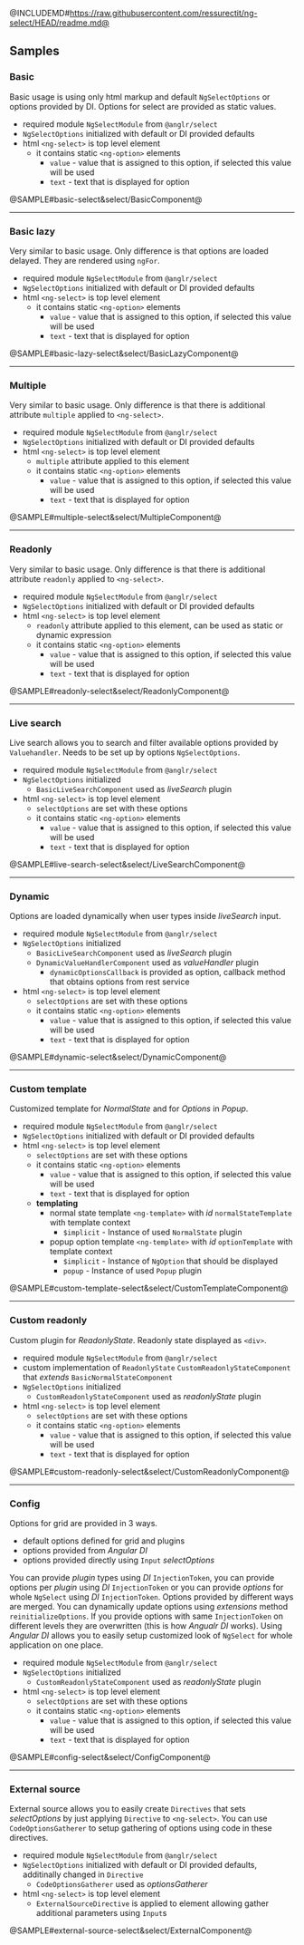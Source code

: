 <div class="pull-right">
    <a href="https://github.com/ressurectit/ng-select">
        <span class="fab fa-github"></span>
    </a>
</div>

@INCLUDEMD#https://raw.githubusercontent.com/ressurectit/ng-select/HEAD/readme.md@

## Samples

### Basic

Basic usage is using only html markup and default `NgSelectOptions` or options provided by DI. Options for select are provided as static values.

- required module `NgSelectModule` from `@anglr/select`
- `NgSelectOptions` initialized with default or DI provided defaults
- html `<ng-select>` is top level element
    - it contains static `<ng-option>` elements
        - `value` - value that is assigned to this option, if selected this value will be used
        - `text` - text that is displayed for option

@SAMPLE#basic-select&select/BasicComponent@

---

### Basic lazy

Very similar to basic usage. Only difference is that options are loaded delayed. They are rendered using `ngFor`.

- required module `NgSelectModule` from `@anglr/select`
- `NgSelectOptions` initialized with default or DI provided defaults
- html `<ng-select>` is top level element
    - it contains static `<ng-option>` elements
        - `value` - value that is assigned to this option, if selected this value will be used
        - `text` - text that is displayed for option

@SAMPLE#basic-lazy-select&select/BasicLazyComponent@

---

### Multiple

Very similar to basic usage. Only difference is that there is additional attribute `multiple` applied to `<ng-select>`.

- required module `NgSelectModule` from `@anglr/select`
- `NgSelectOptions` initialized with default or DI provided defaults
- html `<ng-select>` is top level element
    - `multiple` attribute applied to this element
    - it contains static `<ng-option>` elements
        - `value` - value that is assigned to this option, if selected this value will be used
        - `text` - text that is displayed for option

@SAMPLE#multiple-select&select/MultipleComponent@

---

### Readonly

Very similar to basic usage. Only difference is that there is additional attribute `readonly` applied to `<ng-select>`.

- required module `NgSelectModule` from `@anglr/select`
- `NgSelectOptions` initialized with default or DI provided defaults
- html `<ng-select>` is top level element
    - `readonly` attribute applied to this element, can be used as static or dynamic expression
    - it contains static `<ng-option>` elements
        - `value` - value that is assigned to this option, if selected this value will be used
        - `text` - text that is displayed for option

@SAMPLE#readonly-select&select/ReadonlyComponent@

---

### Live search

Live search allows you to search and filter available options provided by `Valuehandler`. Needs to be set up by options `NgSelectOptions`.

- required module `NgSelectModule` from `@anglr/select`
- `NgSelectOptions` initialized
    - `BasicLiveSearchComponent` used as *liveSearch* plugin
- html `<ng-select>` is top level element
    - `selectOptions` are set with these options
    - it contains static `<ng-option>` elements
        - `value` - value that is assigned to this option, if selected this value will be used
        - `text` - text that is displayed for option

@SAMPLE#live-search-select&select/LiveSearchComponent@

---

### Dynamic

Options are loaded dynamically when user types inside *liveSearch* input.

- required module `NgSelectModule` from `@anglr/select`
- `NgSelectOptions` initialized
    - `BasicLiveSearchComponent` used as *liveSearch* plugin
    - `DynamicValueHandlerComponent` used as *valueHandler* plugin
        - `dynamicOptionsCallback` is provided as option, callback method that obtains options from rest service
- html `<ng-select>` is top level element
    - `selectOptions` are set with these options
    - it contains static `<ng-option>` elements
        - `value` - value that is assigned to this option, if selected this value will be used
        - `text` - text that is displayed for option

@SAMPLE#dynamic-select&select/DynamicComponent@

---

### Custom template

Customized template for *NormalState* and for *Options* in *Popup*.

- required module `NgSelectModule` from `@anglr/select`
- `NgSelectOptions` initialized with default or DI provided defaults
- html `<ng-select>` is top level element
    - `selectOptions` are set with these options
    - it contains static `<ng-option>` elements
        - `value` - value that is assigned to this option, if selected this value will be used
        - `text` - text that is displayed for option
    - **templating**
        - normal state template `<ng-template>` with *id* `normalStateTemplate` with template context
            - `$implicit` - Instance of used `NormalState` plugin
        - popup option template `<ng-template>` with *id* `optionTemplate` with template context
            - `$implicit` - Instance of `NgOption` that should be displayed
            - `popup` - Instance of used `Popup` plugin

@SAMPLE#custom-template-select&select/CustomTemplateComponent@

---

### Custom readonly

Custom plugin for *ReadonlyState*. Readonly state displayed as `<div>`.

- required module `NgSelectModule` from `@anglr/select`
- custom implementation of `ReadonlyState` `CustomReadonlyStateComponent` that *extends* `BasicNormalStateComponent`
- `NgSelectOptions` initialized
    - `CustomReadonlyStateComponent` used as *readonlyState* plugin
- html `<ng-select>` is top level element
    - `selectOptions` are set with these options
    - it contains static `<ng-option>` elements
        - `value` - value that is assigned to this option, if selected this value will be used
        - `text` - text that is displayed for option

@SAMPLE#custom-readonly-select&select/CustomReadonlyComponent@

---

### Config

Options for grid are provided in 3 ways.

 - default options defined for grid and plugins
 - options provided from *Angular DI*
 - options provided directly using `Input` *selectOptions*

You can provide *plugin* types using *DI* `InjectionToken`, you can provide options per *plugin* using *DI* `InjectionToken` or you can provide *options* for whole `NgSelect` using *DI* `InjectionToken`. Options provided by different ways are merged. You can dynamically update options using *extensions* method `reinitializeOptions`. If you provide options with same `InjectionToken` on different levels they are overwritten (this is how *Angualr DI* works). Using *Angular DI* allows you to easily setup customized look of `NgSelect` for whole application on one place.

- required module `NgSelectModule` from `@anglr/select`
- `NgSelectOptions` initialized
    - `CustomReadonlyStateComponent` used as *readonlyState* plugin
- html `<ng-select>` is top level element
    - `selectOptions` are set with these options
    - it contains static `<ng-option>` elements
        - `value` - value that is assigned to this option, if selected this value will be used
        - `text` - text that is displayed for option

@SAMPLE#config-select&select/ConfigComponent@

---

### External source

External source allows you to easily create `Directives` that sets *selectOptions* by just applying `Directive` to `<ng-select>`. You can use `CodeOptionsGatherer` to setup gathering of options using code in these directives.

- required module `NgSelectModule` from `@anglr/select`
- `NgSelectOptions` initialized with default or DI provided defaults, additinally changed in `Directive`
    - `CodeOptionsGatherer` used as *optionsGatherer*
- html `<ng-select>` is top level element
    - `ExternalSourceDirective` is applied to element allowing gather additional parameters using `Input`s

@SAMPLE#external-source-select&select/ExternalComponent@